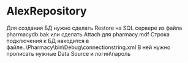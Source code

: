 # AlexRepository
Для создания БД нужно сделать Restore на SQL сервере из файла pharmacydb.bak или сделать Attach для pharmacy.mdf
Строка подключения к БД находится в файле..\Pharmacy\bin\Debug\connectionstring.xml
В ней нужно прописать нужные Data Source и логин\пароль
